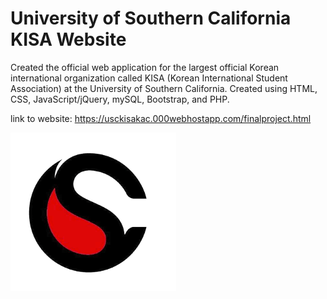 # University of Southern California KISA Website
Created the official web application for the largest official Korean international organization called KISA (Korean International Student Association) at the University of Southern California. Created using HTML, CSS, JavaScript/jQuery, mySQL, Bootstrap, and PHP.

link to website:
https://usckisakac.000webhostapp.com/finalproject.html


![kisalogo](img/kisa_logo.png)
